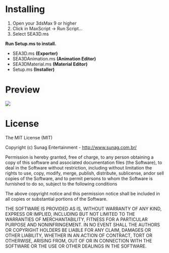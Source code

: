 Installing
==

1. Open your 3dsMax 9 or higher
2. Click in MaxScript -> Run Script...
3. Select SEA3D.ms

**Run Setup.ms to install.**

* SEA3D.ms **(Exporter)**
* SEA3DAnimation.ms **(Animation Editor)**
* SEA3DMaterial.ms **(Material Editor)**
* Setup.ms **(Installer)**

Preview
==

[<img src="http://sunag.github.io/sea3d/Media/SEA3D-3dsMax-Exporter.gif"/>](https://github.com/sunag/sea3d/tree/gh-pages/Exporter/3dsMax)

License
==

The MIT License (MIT)

Copyright (c) Sunag Entertainment - http://www.sunag.com.br/

Permission is hereby granted, free of charge, to any person obtaining a copy
of this software and associated documentation files (the Software), to deal
in the Software without restriction, including without limitation the rights
to use, copy, modify, merge, publish, distribute, sublicense, andor sell
copies of the Software, and to permit persons to whom the Software is
furnished to do so, subject to the following conditions

The above copyright notice and this permission notice shall be included in
all copies or substantial portions of the Software.

THE SOFTWARE IS PROVIDED AS IS, WITHOUT WARRANTY OF ANY KIND, EXPRESS OR
IMPLIED, INCLUDING BUT NOT LIMITED TO THE WARRANTIES OF MERCHANTABILITY,
FITNESS FOR A PARTICULAR PURPOSE AND NONINFRINGEMENT. IN NO EVENT SHALL THE
AUTHORS OR COPYRIGHT HOLDERS BE LIABLE FOR ANY CLAIM, DAMAGES OR OTHER
LIABILITY, WHETHER IN AN ACTION OF CONTRACT, TORT OR OTHERWISE, ARISING FROM,
OUT OF OR IN CONNECTION WITH THE SOFTWARE OR THE USE OR OTHER DEALINGS IN
THE SOFTWARE.
